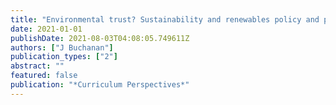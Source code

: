 ```yaml
---
title: "Environmental trust? Sustainability and renewables policy and practice in the school years"
date: 2021-01-01
publishDate: 2021-08-03T04:08:05.749611Z
authors: ["J Buchanan"]
publication_types: ["2"]
abstract: ""
featured: false
publication: "*Curriculum Perspectives*"
---
```


